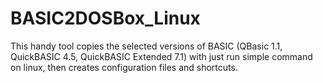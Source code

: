 # BASIC2DOSBox_Linux
This handy tool copies the selected versions of BASIC (QBasic 1.1, QuickBASIC 4.5, QuickBASIC Extended 7.1) with just run simple command on linux, then creates configuration files and shortcuts.
